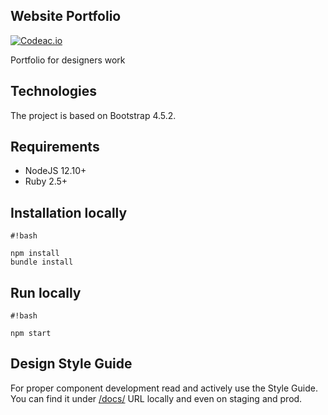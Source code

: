 Website Portfolio
--------

[![Codeac.io](https://static.codeac.io/badges/2-301952939.svg "Codeac.io")](https://app.codeac.io/github/jiritichy/website-portfolio)

Portfolio for designers work

## Technologies

The project is based on Bootstrap 4.5.2.

## Requirements
 - NodeJS 12.10+
 - Ruby 2.5+


## Installation locally

```
#!bash

npm install
bundle install
```

## Run locally

```
#!bash

npm start
```


## Design Style Guide

For proper component development read and actively use the Style Guide.
You can find it under [/docs/](http://localhost:8000/docs/) URL locally and even on staging and prod.
